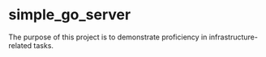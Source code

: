 # simple_go_server
The purpose of this project is to demonstrate proficiency in infrastructure-related tasks.

